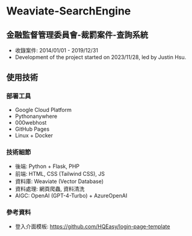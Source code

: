 # Weaviate-SearchEngine
## 金融監督管理委員會-裁罰案件-查詢系統
- 收錄案件: 2014/01/01 - 2019/12/31 
- Development of the project started on 2023/11/28, led by Justin Hsu.

## 使用技術
### 部署工具
- Google Cloud Platform
- Pythonanywhere
- 000webhost
- GitHub Pages
- Linux + Docker

### 技術細節
- 後端: Python + Flask, PHP
- 前端: HTML, CSS (Tailwind CSS), JS
- 資料庫: Weaviate (Vector Database)
- 資料處理: 網頁爬蟲, 資料清洗
- AIGC: OpenAI (GPT-4-Turbo) + AzureOpenAI

### 參考資料
- 登入介面模板: https://github.com/HQEasy/login-page-template
